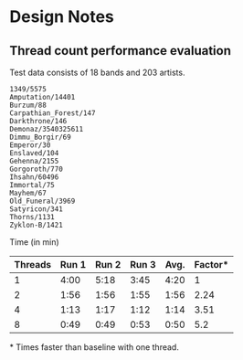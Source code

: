 # Design Notes

## Thread count performance evaluation

Test data consists of 18 bands and 203 artists.

    1349/5575
    Amputation/14401
    Burzum/88
    Carpathian_Forest/147
    Darkthrone/146
    Demonaz/3540325611
    Dimmu_Borgir/69
    Emperor/30
    Enslaved/104
    Gehenna/2155
    Gorgoroth/770
    Ihsahn/60496
    Immortal/75
    Mayhem/67
    Old_Funeral/3969
    Satyricon/341
    Thorns/1131
    Zyklon-B/1421
    
Time (in min)

|Threads|Run 1|Run 2|Run 3|Avg.|Factor*|
|---|---|---|---|---|---|
|1|4:00|5:18|3:45|4:20|1|
|2|1:56|1:56|1:55|1:56|2.24|
|4|1:13|1:17|1:12|1:14|3.51|
|8|0:49|0:49|0:53|0:50|5.2|

\* Times faster than baseline with one thread.
    